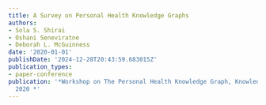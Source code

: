 ```yaml
---
title: A Survey on Personal Health Knowledge Graphs
authors:
- Sola S. Shirai
- Oshani Seneviratne
- Deborah L. McGuinness
date: '2020-01-01'
publishDate: '2024-12-28T20:43:59.683015Z'
publication_types:
- paper-conference
publication: '*Workshop on The Personal Health Knowledge Graph, Knowledge Graph Conference,
  2020 *'
---
```

